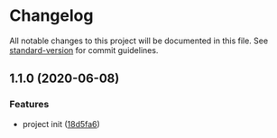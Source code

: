 # Changelog

All notable changes to this project will be documented in this file. See [standard-version](https://github.com/conventional-changelog/standard-version) for commit guidelines.

## 1.1.0 (2020-06-08)


### Features

* project init ([18d5fa6](https://github.com/WARJY/Chooks/commit/18d5fa6d7d313e601ff04b50400fa41e41498789))
